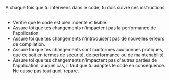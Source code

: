 A chaque fois que tu interviens dans le code, tu dois suivre ces instructions : 

- Verifie que le code est bien indenté et lisible.
- Assure toi que tes changements n'impactent pas la performance de l'application.
- Assure toi que tes changements n'introduisent pas de nouvelles erreurs de compilation.
- Assure toi que tes changements sont conformes aux bonnes pratiques, que ce soit en termes de sécurité, de performance ou de maintenabilité.
- Assure toi que tes changements n'impactent pas d'autres parties de l'application, auquel cas, il faut que tu adaptes le code en conséquence. Ne casse pas tout quoi, repare.  